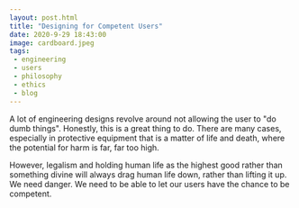 ```yaml
---
layout: post.html
title: "Designing for Competent Users"
date: 2020-9-29 18:43:00
image: cardboard.jpeg
tags:
 - engineering
 - users
 - philosophy
 - ethics
 - blog
---
```


A lot of engineering designs revolve around not allowing the user to "do dumb things". Honestly, this is a great thing to do. There are many cases, especially in protective equipment that is a matter of life and death, where the potential for harm is far, far too high.

However, legalism and holding human life as the highest good rather than something divine will always drag human life down, rather than lifting it up. We need danger. We need to be able to let our users have the chance to be competent.